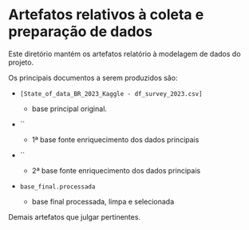 # Artefatos relativos à coleta e preparação de dados

Este diretório mantém os artefatos relatório à modelagem de dados do projeto. 

Os principais documentos a serem produzidos são:

* `[State_of_data_BR_2023_Kaggle - df_survey_2023.csv]
`
	* base principal original.

* ``
	* 1ª base fonte enriquecimento dos dados principais

* ``
	* 2ª base fonte enriquecimento dos dados principais
   
* `base_final.processada`
  * base final processada, limpa e selecionada
	
Demais artefatos que julgar pertinentes.
